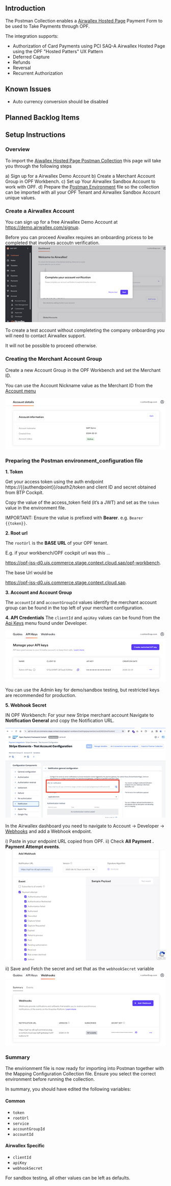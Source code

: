 ## Introduction

The Postman Collection enables a [Airwallex Hosted Page](https://developer.paypal.com/braintree/docs/start/hosted-fields) Payment Form to be used to Take Payments through OPF. 

The integration supports:

* Authorization of Card Payments using PCI SAQ-A Airwallex Hosted Page using the OPF "Hosted Patters" UX Pattern
* Deferred Capture 
* Refunds
* Reversal
* Recurrent Authorization

## Known Issues
* Auto currency conversion should be disabled


## Planned Backlog Items


## Setup Instructions

### Overview
To import the [Aiwallex Hosted Page Postman Collection](mapping_configuration.json) this page will take you through the following steps

a) Sign up for a Airwallex Demo Account
b) Create a Merchant Account Group in OPF Workbench.
c) Set up Your Airwallex Sandbox Account to work with OPF.
d) Prepare the [Postman Environment](environment_configuration.json) file so the collection can be imported with all your OPF Tenant and Airwallex Sandbox Account unique values. 


### Create a Airwallex Account
You can sign up for a free Airwallex Demo Account at https://demo.airwallex.com/signup.

Before you can proceed Aiwallex requires an onboarding pricess to be completed that involves accoutn verification.
![](images/airwallex-account-verification.png)

To create a test account without completeting the company onboarding you will need to contact Airwallex support.

It will not be possible to proceed otherwise.


### Creating the Merchant Account Group
Create a new Account Group in the OPF Workbench and set the Merchant ID.

You can use the Account Nickname value as the Merchant ID from the [Account menu](https://demo.airwallex.com/app/account/details) 

![](images/airwallex-account-nickname.png)


### Preparing the Postman environment_configuration file

**1. Token**

Get your access token using the auth endpoint https://{{authendpoint}}/oauth2/token and client ID and secret obtained from BTP Cockpit.

Copy the value of the access_token field (it’s a JWT) and set as the ``token`` value in the environment file.

IMPORTANT: Ensure the value is prefixed with **Bearer**. e.g. ``Bearer {{token}}``.

**2. Root url**

The ``rootUrl`` is the **BASE URL** of your OPF tenant.

E.g. if your workbench/OPF cockpit url was this …

<https://opf-iss-d0.uis.commerce.stage.context.cloud.sap/opf-workbench>.

The base Url would be

https://opf-iss-d0.uis.commerce.stage.context.cloud.sap.


**3. Account and Account Group**

The ``accountId`` and ``accountGroupId`` values identify the merchant account group can be found in the top left of your merchant configuration.


**4. API Credentials**
The ``clientId`` and ``apiKey`` values can  be found from the [Api Keys](https://demo.airwallex.com/app/account/apiKeys) menu found under Developer.

![](images/airwallex-add-api-key.png)

You can use the Admin key for demo/sandbox testing, but restricted keys are recommended for production.

**5. Webhook Secret**

IN OPF Workbench: For your new Stripe merchant account Navigate to **Notification General** and copy the Notification URL.

![](images/opf-get-notification-url.png)

In the Airwallex dashboard you need to navigate to Account -> Developer -> [Webhooks](https://demo.airwallex.com/app/developer/webhooks) and add a Webhook endpoint. 

i) Paste in your endpoint URL copied from OPF.
ii) Check **All Payment . Payment Attempt events**.
![](images/airwallex-webhooks2.png)

ii) Save and Fetch the secret and set that as the ``webhookSecret`` variable
![](images/airwallex-webhooks1.png)

### Summary

The envirionment file is now ready for importing into Postman together with the Mapping Configuration Collection file. Ensure you select the correct environment before running the collection.

In summary, you should have edited the following variables: 

#### Common
- ``token``
- ``rootUrl``
- ``service``
- ``accountGroupId``
- ``accountId``

#### Airwallex Specific
- ``clientId``
- ``apiKey``
- ``webhookSecret``
  
For sandbox testing, all other values can be left as defaults.  






